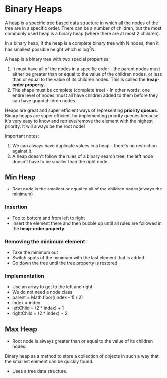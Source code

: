 # Binary Heaps

A heap is a specific tree based data structure in which all the nodes of the tree are in a specific order. There can be a number of children, but the most commonly used heap is a binary heap (where there are at most 2 children).

In a binary heap, if the heap is a complete binary tree with N nodes, then it has smallest possible height which is log<sup>2</sup>N.

A heap is a binary tree with two special properties:
1. It must have all of the nodes in a specific order - the parent nodes must either be greater than or equal to the value of the children nodes, or less than or equal to the value of its children nodes. This is called the __heap-order property__.
2. The shape must be complete (complete tree) - In other words, one entire level of nodes, must all have children added to them before they can have grandchildren nodes.

Heaps are great and super efficient ways of representing __priority queues__. Binary heaps are super efficient for implementing priority queues because it's very easy to know and retrieve/remove the element with the highest priority: it will always be the root node!

Important notes:
1. We can always have duplicate values in a heap - there's no restriction against it.
2. A heap doesn't follow the rules of a binary search tree; the left node doesn't have to be smaller than the right node.

## Min Heap

 * Root node is the smallest or equal to all of the children nodes(always the minimum)

### Insertion

* Top to bottom and from left to right
* Insert the element there and then bubble up until all rules are followed in the __heap-order property__.

### Removing the minimum element

* Take the minimum out
* Switch spots of the minimum with the last element that is added.
* Go down the tree until the tree property is restored

### Implementation

* Use an array to get to the left and right
* We do not need a node class
* parent = Math.floor((index - 1) / 2)
* index = index
* leftChild = (2 * index) + 1
* rightChild = (2 * index) + 2


## Max Heap

* Root node is always greater than or equal to the value of its children nodes.

Binary heap as a method to store a collection of objects in such a way that the smallest element can be quickly found.

* Uses a tree data structure.
